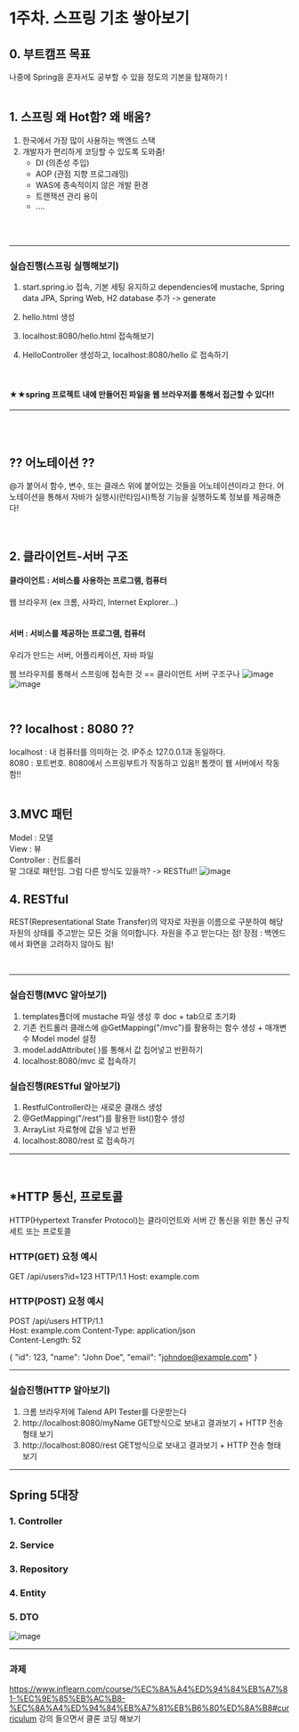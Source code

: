 # 1주차. 스프링 기초 쌓아보기

## 0. 부트캠프 목표
나중에 Spring을 혼자서도 공부할 수 있을 정도의 기본을 탑재하기 !
<br>
<br>


## 1. 스프링 왜 Hot함? 왜 배움?
1. 한국에서 가장 많이 사용하는 백엔드 스택
2. 개발자가 편리하게 코딩할 수 있도록 도와줌!
   - DI (의존성 주입)
   - AOP (관점 지향 프로그래밍)
   - WAS에 종속적이지 않은 개발 환경
   - 트랜잭션 관리 용이
   - ....
  <br>
<br>
   
----
### 실습진행(스프링 실행해보기)
1. start.spring.io 접속, 기본 세팅 유지하고 dependencies에 mustache, Spring data JPA, Spring Web, H2 database 추가 -> generate
2. hello.html 생성
3. localhost:8080/hello.html 접속해보기
4. HelloController 생성하고, localhost:8080/hello 로 접속하기

   <br>
  #### ★★spring 프로젝트 내에 만들어진 파일을 웹 브라우저를 통해서 접근할 수 있다!!
----


<br>
<br>

## ?? 어노테이션 ??
@가 붙어서 함수, 변수, 또는 클래스 위에 붙어있는 것들을 어노테이션이라고 한다.
어노테이션을 통해서 자바가 실행시(런타임시)특정 기능을 실행하도록 정보를 제공해준다!

<br>

## 2. 클라이언트-서버 구조
#### 클라이언트 : 서비스를 사용하는 프로그램, 컴퓨터 <br>
웹 브라우저 (ex 크롬, 사파리, Internet Explorer...) <br><br>
#### 서버 : 서비스를 제공하는 프로그램, 컴퓨터 <br>
우리가 만드는 서버, 어플리케이션, 자바 파일 <br>

웹 브라우저를 통해서 스프링에 접속한 것 == 클라이언트 서버 구조구나
![image](https://github.com/fanta4715/2023-fall-spring-bootcamp/assets/112597963/fd29f820-5e60-4696-b604-e5164d59cd96)
![image](https://github.com/fanta4715/2023-fall-spring-bootcamp/assets/112597963/f5c56cff-f852-49a7-ab3c-28eed00e2321)

<br>

## ?? localhost : 8080 ??
localhost : 내 컴퓨터를 의미하는 것. IP주소 127.0.0.1과 동일하다.<br>
8080 : 포트번호. 8080에서 스프링부트가 작동하고 있음!! 톰캣이 웹 서버에서 작동함!! <br>
<br>


## 3.MVC 패턴
Model : 모델 <br>
View : 뷰 <br>
Controller : 컨트롤러 <br>
말 그대로 패턴임. 그럼 다른 방식도 있을까? -> RESTful!!
![image](https://github.com/fanta4715/2023-fall-spring-bootcamp/assets/112597963/83943bf0-dfe4-444e-9e39-08e0a5024f67)

## 4. RESTful 
REST(Representational State Transfer)의 약자로 자원을 이름으로 구분하여 해당 자원의 상태를 주고받는 모든 것을 의미합니다.
자원을 주고 받는다는 점!
장점 : 백엔드에서 화면을 고려하지 않아도 됨!

<br>

----

### 실습진행(MVC 알아보기)
1. templates폴더에 mustache 파일 생성 후 doc + tab으로 초기화
2. 기존 컨트롤러 클래스에 @GetMapping("/mvc")를 활용하는 함수 생성 + 매개변수 Model model 설정
3. model.addAttribute( )를 통해서 값 집어넣고 반환하기
4. localhost:8080/mvc 로 접속하기

### 실습진행(RESTful 알아보기)
1. RestfulController라는 새로운 클래스 생성
2. @GetMapping("/rest")를 활용한 list()함수 생성
3. ArrayList 자료형에 값을 넣고 반환
4. localhost:8080/rest 로 접속하기
----
<br>

## *HTTP 통신, 프로토콜
HTTP(Hypertext Transfer Protocol)는 클라이언트와 서버 간 통신을 위한 통신 규칙 세트 또는 프로토콜

### HTTP(GET) 요청 예시
GET /api/users?id=123 HTTP/1.1
Host: example.com

### HTTP(POST) 요청 예시
POST /api/users HTTP/1.1
<br> Host: example.com
Content-Type: application/json
<br>Content-Length: 52

{
    "id": 123,
    "name": "John Doe",
    "email": "johndoe@example.com"
}

----
### 실습진행(HTTP 알아보기)
1. 크롬 브라우저에 Talend API Tester를 다운받는다
2. http://localhost:8080/myName GET방식으로 보내고 결과보기 + HTTP 전송 형태 보기
3. http://localhost:8080/rest GET방식으로 보내고 결과보기 + HTTP 전송 형태 보기
----

## Spring 5대장
### 1. Controller
### 2. Service
### 3. Repository
### 4. Entity
### 5. DTO
![image](https://github.com/fanta4715/2023-fall-spring-bootcamp/assets/112597963/af161198-7ba1-4705-80d6-56157304ea41)

----
### 과제

https://www.inflearn.com/course/%EC%8A%A4%ED%94%84%EB%A7%81-%EC%9E%85%EB%AC%B8-%EC%8A%A4%ED%94%84%EB%A7%81%EB%B6%80%ED%8A%B8#curriculum
강의 들으면서 클론 코딩 해보기

